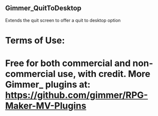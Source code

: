 ## Gimmer_QuitToDesktop
Extends the quit screen to offer a quit to desktop option

Terms of Use:
=======================================================================
Free for both commercial and non-commercial use, with credit.
More Gimmer_ plugins at: https://github.com/gimmer/RPG-Maker-MV-Plugins
=======================================================================
